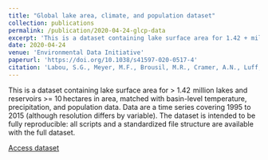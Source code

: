 ```yaml
---
title: "Global lake area, climate, and population dataset"
collection: publications
permalink: /publication/2020-04-24-glcp-data
excerpt: 'This is a dataset containing lake surface area for 1.42 + million lakes and reservoirs from 1995 to 2015 with basin-level temperature, precipitation, and population data.'
date: 2020-04-24
venue: 'Environmental Data Initiative'
paperurl: 'https://doi.org/10.1038/s41597-020-0517-4'
citation: 'Labou, S.G., Meyer, M.F., Brousil, M.R., Cramer, A.N., Luff, B.T. 2020. Global lake area, climate, and population dataset ver 4. Environmental Data Initiative.'
---
```

This is a dataset containing lake surface area for > 1.42  million lakes and reservoirs >= 10 hectares in area, matched with basin-level temperature, precipitation, and population data. Data are a time series covering 1995 to 2015 (although resolution differs by variable). The dataset is intended to be fully reproducible: all scripts and a standardized file structure are available with the full dataset.

[Access dataset](https://doi.org/10.6073/pasta/834e2d4e8ee7eb2fa9a5a5b32d759683)
